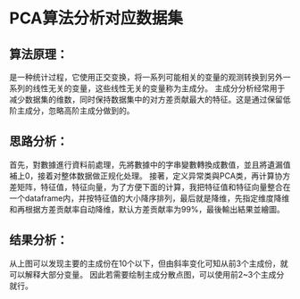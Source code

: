 # PCA算法分析对应数据集

## 算法原理：
是一种统计过程，它使用正交变换，将一系列可能相关的变量的观测转换到另外一系列的线性无关的变量，这些线性无关的变量称为主成分。
主成分分析经常用于减少数据集的维数，同时保持数据集中的对方差贡献最大的特征。这是通过保留低阶主成分，忽略高阶主成分做到的。


## 思路分析：
首先，對數據進行資料前處理，先將數據中的字串變數轉換成數值，並且將遺漏值補上0，接着对整体数据做正规化处理。
接著，定义异常类與PCA类，再计算协方差矩阵，特征值，特征向量，为了方便下面的计算，我把特征值和特征向量整合在一个dataframe内，并按特征值的大小降序排列，最后就是降维，先指定维度降维和再根据方差贡献率自动降维，默认方差贡献率为99%，最後輸出結果並繪圖。

## 结果分析：
从上图可以发现主要的主成份在10个以下，但由斜率变化可知从前3个主成份，就可以解释大部分变量。
	因此若需要绘制主成分散点图，可以使用前2~3个主成分就行。
